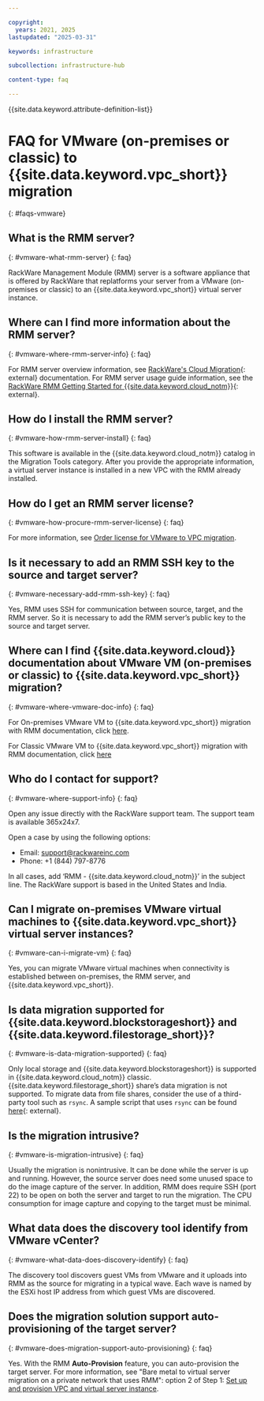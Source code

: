 ```yaml
---

copyright:
  years: 2021, 2025
lastupdated: "2025-03-31"

keywords: infrastructure

subcollection: infrastructure-hub

content-type: faq

---
```


{{site.data.keyword.attribute-definition-list}}

# FAQ for VMware (on-premises or classic) to {{site.data.keyword.vpc_short}} migration
{: #faqs-vmware}

## What is the RMM server?
{: #vmware-what-rmm-server}
{: faq}

RackWare Management Module (RMM) server is a software appliance that is offered by RackWare that replatforms your server from a VMware (on-premises or classic) to an {{site.data.keyword.vpc_short}} virtual server instance.

## Where can I find more information about the RMM server?
{: #vmware-where-rmm-server-info}
{: faq}

For RMM server overview information, see [RackWare's Cloud Migration](https://www.rackwareinc.com/cloud-migration){: external} documentation. For RMM server usage guide information, see the [RackWare RMM Getting Started for {{site.data.keyword.cloud_notm}}](https://www.rackwareinc.com/rackware-rmm-getting-started-for-ibm-cloud){: external}.

## How do I install the RMM server?
{: #vmware-how-rmm-server-install}
{: faq}

This software is available in the {{site.data.keyword.cloud_notm}} catalog in the Migration Tools category. After you provide the appropriate information, a virtual server instance is installed in a new VPC with the RMM already installed.

## How do I get an RMM server license?
{: #vmware-how-procure-rmm-server-license}
{: faq}

For more information, see [Order license for VMware to VPC migration](/docs/infrastructure-hub?topic=infrastructure-hub-migrating-images-vmware-vpc-classic#license-rackware-bring-classic).

## Is it necessary to add an RMM SSH key to the source and target server?
{: #vmware-necessary-add-rmm-ssh-key}
{: faq}

Yes, RMM uses SSH for communication between source, target, and the RMM server. So it is necessary to add the RMM server’s public key to the source and target server.


## Where can I find {{site.data.keyword.cloud}} documentation about VMware VM (on-premises or classic) to {{site.data.keyword.vpc_short}} migration?
{: #vmware-where-vmware-doc-info}
{: faq}

For On-premises VMware VM to {{site.data.keyword.vpc_short}} migration with RMM documentation, click [here](/docs/infrastructure-hub?topic=infrastructure-hub-migrating-images-vmware-vpc).

For Classic VMware VM to {{site.data.keyword.vpc_short}} migration with RMM documentation, click [here](/docs/infrastructure-hub?topic=infrastructure-hub-migrating-images-vmware-vpc-classic)

## Who do I contact for support?
{: #vmware-where-support-info}
{: faq}

Open any issue directly with the RackWare support team. The support team is available 365x24x7.

Open a case by using the following options:

- Email: support@rackwareinc.com
- Phone: +1 (844) 797-8776

In all cases, add ‘RMM - {{site.data.keyword.cloud_notm}}’ in the subject line. The RackWare support is based in the United States and India.

## Can I migrate on-premises VMware virtual machines to {{site.data.keyword.vpc_short}} virtual server instances?
{: #vmware-can-i-migrate-vm}
{: faq}

Yes, you can migrate VMware virtual machines when connectivity is established between on-premises, the RMM server, and {{site.data.keyword.vpc_short}}.

## Is data migration supported for {{site.data.keyword.blockstorageshort}} and {{site.data.keyword.filestorage_short}}?
{: #vmware-is-data-migration-supported}
{: faq}

Only local storage and {{site.data.keyword.blockstorageshort}} is supported in {{site.data.keyword.cloud_notm}} classic. {{site.data.keyword.filestorage_short}} share’s data migration is not supported. To migrate data from file shares, consider the use of a third-party tool such as `rsync`. A sample script that uses `rsync` can be found [here](https://github.com/IBM-Cloud/vpc-migration-tools){: external}.

## Is the migration intrusive?
{: #vmware-is-migration-intrusive}
{: faq}

Usually the migration is nonintrusive. It can be done while the server is up and running. However, the source server does need some unused space to do the image capture of the server. In addition, RMM does require SSH (port 22) to be open on both the server and target to run the migration. The CPU consumption for image capture and copying to the target must be minimal.

## What data does the discovery tool identify from VMware vCenter?
{: #vmware-what-data-does-discovery-identify}
{: faq}

The discovery tool discovers guest VMs from VMware and it uploads into RMM as the source for migrating in a typical wave. Each wave is named by the ESXi host IP address from which guest VMs are discovered.

## Does the migration solution support auto-provisioning of the target server?
{: #vmware-does-migration-support-auto-provisioning}
{: faq}

Yes. With the RMM **Auto-Provision** feature, you can auto-provision the target server. For more information, see "Bare metal to virtual server migration on a private network that uses RMM": option 2 of Step 1: [Set up and provision VPC and virtual server instance](/docs/infrastructure-hub?topic=infrastructure-hub-migrating-images-vmware-vpc-classic#cloud-vpc-vsi-setup).

